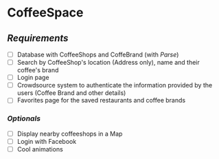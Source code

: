 # CoffeeSpace

## *Requirements* 
- [ ] Database with CoffeeShops and CoffeBrand (with *Parse*)
- [ ] Search by CoffeeShop's location (Address only), name and their coffee's brand
- [ ] Login page 
- [ ] Crowdsource system to authenticate the information provided by the users (Coffee Brand and other details)
- [ ] Favorites page for the saved restaurants and coffee brands 

### *Optionals* 

- [ ] Display nearby coffeeshops in a Map 
- [ ] Login with Facebook 
- [ ] Cool animations 
